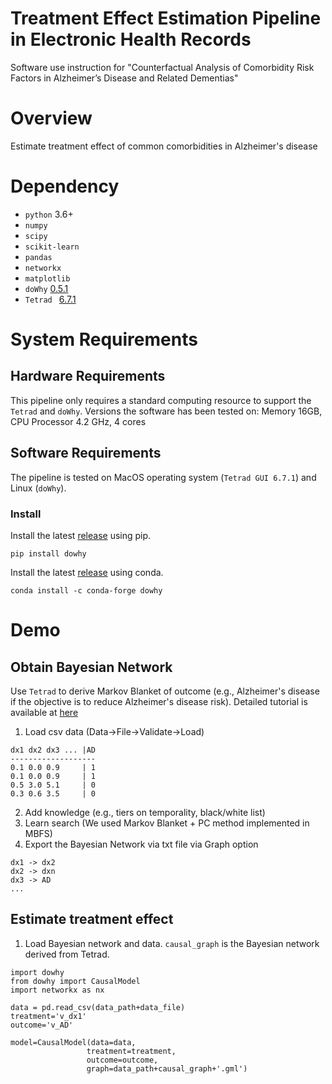 # Treatment Effect Estimation Pipeline in Electronic Health Records
Software use instruction for "Counterfactual Analysis of Comorbidity Risk Factors in Alzheimer’s Disease and Related Dementias" 

# Overview
Estimate treatment effect of common comorbidities in Alzheimer's disease

# Dependency
- `python` 3.6+
- `numpy`
- `scipy`
- `scikit-learn`
- `pandas`
- `networkx`
- `matplotlib`
- `doWhy` [0.5.1](https://github.com/microsoft/dowhy)
- `Tetrad ` [6.7.1](https://cloud.ccd.pitt.edu/nexus/content/repositories/releases/edu/cmu/tetrad-gui/)
# System Requirements
## Hardware Requirements
This pipeline only requires a standard computing resource to support the `Tetrad` and `doWhy`. 
Versions the software has been tested on: Memory 16GB, CPU Processor 4.2 GHz, 4 cores

## Software Requirements
The pipeline is tested on MacOS operating system (`Tetrad GUI 6.7.1`) and Linux (`doWhy`). 

### Install
Install the latest [release](https://pypi.org/project/dowhy/) using pip. 
```
pip install dowhy
```

Install the latest [release](https://pypi.org/project/dowhy/) using conda.
```
conda install -c conda-forge dowhy
```


# Demo

## Obtain Bayesian Network

Use `Tetrad` to derive Markov Blanket of outcome (e.g., Alzheimer's disease if the objective is to reduce Alzheimer's disease risk). Detailed tutorial is available at [here](https://rawgit.com/cmu-phil/tetrad/development/tetrad-gui/src/main/resources/resources/javahelp/manual/tetrad_tutorial.html)

1. Load csv data (Data->File->Validate->Load)
```
dx1 dx2 dx3 ... |AD
-------------------
0.1 0.0 0.9     | 1
0.1 0.0 0.9     | 1
0.5 3.0 5.1     | 0
0.3 0.6 3.5     | 0

```
2. Add knowledge (e.g., tiers on temporality, black/white list)
3. Learn search (We used Markov Blanket + PC method implemented in MBFS)
4. Export the Bayesian Network via txt file via Graph option
```
dx1 -> dx2
dx2 -> dxn
dx3 -> AD
...
```

## Estimate treatment effect
1. Load Bayesian network and data. `causal_graph` is the Bayesian network derived from Tetrad.
```
import dowhy
from dowhy import CausalModel
import networkx as nx

data = pd.read_csv(data_path+data_file)
treatment='v_dx1'
outcome='v_AD'

model=CausalModel(data=data,
                 treatment=treatment,
                 outcome=outcome,
                 graph=data_path+causal_graph+'.gml')
              
```




